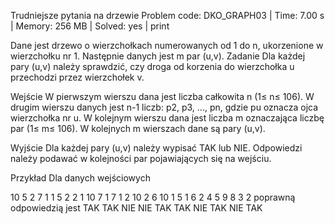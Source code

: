 Trudniejsze pytania na drzewie
Problem code: DKO_GRAPH03 | Time: 7.00 s | Memory: 256 MB | Solved: yes | print

Dane jest drzewo o wierzchołkach numerowanych od 1 do n, ukorzenione w wierzchołku nr 1. Następnie danych jest m par (u,v).
Zadanie
Dla każdej pary (u,v) należy sprawdzić, czy droga od korzenia do wierzchołka u przechodzi przez wierzchołek v.

Wejście
W pierwszym wierszu dana jest liczba całkowita n (1≤ n≤ 106). W drugim wierszu danych jest n-1 liczb: p2, p3, ..., pn, gdzie pu oznacza ojca wierzchołka nr u. W kolejnym wierszu dana jest liczba m oznaczająca liczbę par (1≤ m≤ 106). W kolejnych m wierszach dane są pary (u,v).

Wyjście
Dla każdej pary (u,v) należy wypisać TAK lub NIE. Odpowiedzi należy podawać w kolejności par pojawiających się na wejściu.

Przykład
Dla danych wejściowych

10
5 2 7 1 1 5 2 2 1 
10
7 1
7 1
2 10
2 6
10 1
5 1
6 2
4 5
9 8
3 2
poprawną odpowiedzią jest
TAK
TAK
NIE
NIE
TAK
TAK
NIE
TAK
NIE
TAK
